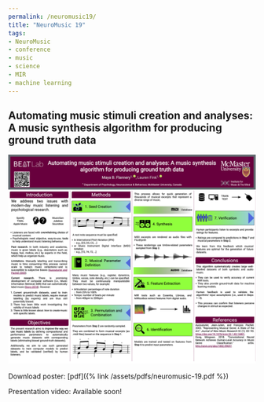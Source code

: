 ```yaml
---
permalink: /neuromusic19/
title: "NeuroMusic 19"
tags:
- NeuroMusic
- conference
- music 
- science 
- MIR 
- machine learning
---
```


## Automating music stimuli creation and analyses: A music synthesis algorithm for producing ground truth data

![Conference poster](/assets/images/neuromusic-19.png)

Download poster: [pdf]({% link /assets/pdfs/neuromusic-19.pdf %})

Presentation video: Available soon!

